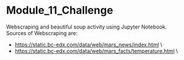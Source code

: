 # Module_11_Challenge
Webscraping and beautiful soup activity using Jupyter Notebook.\
Sources of Webscraping are:
- https://static.bc-edx.com/data/web/mars_news/index.html \
- https://static.bc-edx.com/data/web/mars_facts/temperature.html \
